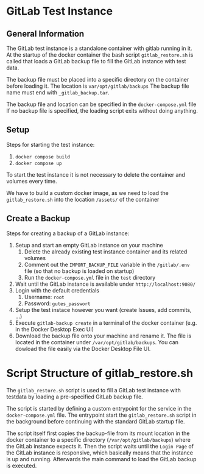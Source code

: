 # GitLab Test Instance

## General Information
The GitLab test instance is a standalone container with gitlab running in it.
At the startup of the docker container the bash script `gitlab_restore.sh` is called that loads a GitLab backup file to fill the GitLab instance with test data.

The backup file must be placed into a specific directory on the container before loading it. The location is `var/opt/gitlab/backups`
The backup file name must end with `_gitlab_backup.tar`.

The backup file and location can be specified in the `docker-compose.yml` file
If no backup file is specified, the loading script exits without doing anything.



## Setup

Steps for starting the test instance:
1. `docker compose build`
2. `docker compose up`

To start the test instance it is not necessary to delete the container and volumes every time.

We have to build a custom docker image, as we need to load the `gitlab_restore.sh` into the location `/assets/` of the container



## Create a Backup

Steps for creating a backup of a GitLab instance:
1. Setup and start an empty GitLab instance on your machine
   1. Delete the already existing test instance container and its related volumes
   2. Comment out the `IMPORT_BACKUP_FILE` variable in the `/gitlab/.env` file (so that no backup is loaded on startup)
   3. Run the `docker-compose.yml` file in the `test` directory
2. Wait until the GitLab instance is available under `http://localhost:9080/`
3. Login with the default credentials
   1. Username: `root`
   2. Password: `gutes_passwort`
4. Setup the test instace however you want (create Issues, add commits, ...)
5. Execute `gitlab-backup create` in a terminal of the docker container (e.g. in the Docker Desktop Exec UI)
6. Download the backup file onto your machine and rename it. The file is located in the container under `/var/opt/gitlab/backups`. You can dowload the file easily via the Docker Desktop File UI.



# Script Structure of gitlab_restore.sh
The `gitlab_restore.sh` script is used to fill a GitLab test instance with testdata by loading a pre-specified GitLab backup file.

The script is started by defining a custom entrypoint for the service in the `docker-compose.yml` file. The entrypoint start the `gitlab_restore.sh` script in the background before continuing with the standard GitLab startup file.

The script itself first copies the backup-file from its mount location in the docker container to a specific directory (`/var/opt/gitlab/backups`) where the GitLab instance expects it. Then the script waits until the `Login Page` of the GitLab instance is responsive, which basically means that the instance is up and running. Afterwards the main command to load the GitLab backup is executed.  
